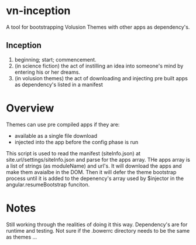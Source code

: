 vn-inception
============

A tool for bootstrapping Volusion Themes with other apps as dependency's.


## Inception

1. beginning; start; commencement.
2. (in science fiction) the act of instilling an idea into someone's mind by entering his or her dreams.
3. (in volusion themes) the act of downloading and injecting pre built apps as dependency's listed in a manifest

# Overview
Themes can use pre compiled apps if they are: 
- available as a single file download 
- injected into the app before the config phase is run

This script is used to read the manifest (siteInfo.json) at site.url/settings/siteInfo.json and parse for the apps array. THe apps array is a list of strings (as moduleName) and url's. It will download the apps and make them avaialbe in the DOM. Then it will defer the theme bootstrap process until it is added to the depenency's array used by $injector in the angular.resumeBootstrap funciton.

# Notes
Still working through the realities of doing it this way. Dependency's are for runtime and testing. Not sure if the .bowerrc directory needs to be the same as themes ...

